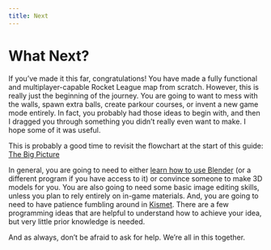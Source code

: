 ```yaml
---
title: Next
---
```

# What Next?

<CaptionImageComponent src=/images/UDK/basics/image84.png caption="Tumble, by Cadence"/>

If you’ve made it this far, congratulations! You have made a fully functional and multiplayer-capable Rocket League map from scratch. However, this is really just the beginning of the journey. You are going to want to mess with the walls, spawn extra balls, create parkour courses, or invent a new game mode entirely. In fact, you probably had those ideas to begin with, and then I dragged you through something you didn’t really even want to make. I hope some of it was useful.

This is probably a good time to revisit the flowchart at the start of this guide: [The Big Picture](../../essential/01_flowchart.md)

In general, you are going to need to either [learn how to use Blender](../blender/01_blender.md) (or a different program if you have access to it) or convince someone to make 3D models for you. You are also going to need some basic image editing skills, unless you plan to rely entirely on in-game materials. And, you are going to need to have patience fumbling around in [Kismet](../kismet/01_kismet.md). There are a few programming ideas that are helpful to understand how to achieve your idea, but very little prior knowledge is needed.

And as always, don’t be afraid to ask for help. We’re all in this together.

